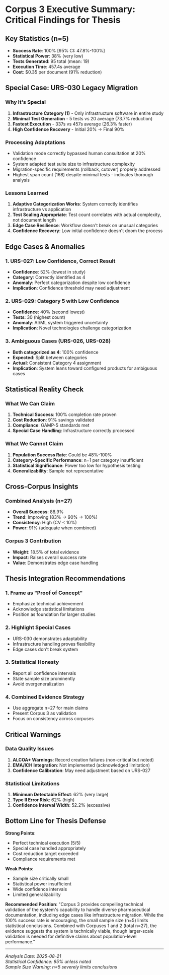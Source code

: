 # Corpus 3 Executive Summary: Critical Findings for Thesis

## Key Statistics (n=5)
- **Success Rate**: 100% [95% CI: 47.8%-100%]
- **Statistical Power**: 38% (very low)
- **Tests Generated**: 95 total (mean: 19)
- **Execution Time**: 457.4s average
- **Cost**: $0.35 per document (91% reduction)

## Special Case: URS-030 Legacy Migration

### Why It's Special
1. **Infrastructure Category (1)** - Only infrastructure software in entire study
2. **Minimal Test Generation** - 5 tests vs 20 average (73.7% reduction)
3. **Fastest Execution** - 337s vs 457s average (26.3% faster)
4. **High Confidence Recovery** - Initial 20% → Final 90%

### Processing Adaptations
- Validation mode correctly bypassed human consultation at 20% confidence
- System adapted test suite size to infrastructure complexity
- Migration-specific requirements (rollback, cutover) properly addressed
- Highest span count (168) despite minimal tests - indicates thorough analysis

### Lessons Learned
1. **Adaptive Categorization Works**: System correctly identifies infrastructure vs application
2. **Test Scaling Appropriate**: Test count correlates with actual complexity, not document length
3. **Edge Case Resilience**: Workflow doesn't break on unusual categories
4. **Confidence Recovery**: Low initial confidence doesn't doom the process

## Edge Cases & Anomalies

### 1. URS-027: Low Confidence, Correct Result
- **Confidence**: 52% (lowest in study)
- **Category**: Correctly identified as 4
- **Anomaly**: Perfect categorization despite low confidence
- **Implication**: Confidence threshold may need adjustment

### 2. URS-029: Category 5 with Low Confidence
- **Confidence**: 40% (second lowest)
- **Tests**: 30 (highest count)
- **Anomaly**: AI/ML system triggered uncertainty
- **Implication**: Novel technologies challenge categorization

### 3. Ambiguous Cases (URS-026, URS-028)
- **Both categorized as 4**: 100% confidence
- **Expected**: Split between categories
- **Actual**: Consistent Category 4 assignment
- **Implication**: System leans toward configured products for ambiguous cases

## Statistical Reality Check

### What We Can Claim
1. **Technical Success**: 100% completion rate proven
2. **Cost Reduction**: 91% savings validated
3. **Compliance**: GAMP-5 standards met
4. **Special Case Handling**: Infrastructure correctly processed

### What We Cannot Claim
1. **Population Success Rate**: Could be 48%-100%
2. **Category-Specific Performance**: n=1 per category insufficient
3. **Statistical Significance**: Power too low for hypothesis testing
4. **Generalizability**: Sample not representative

## Cross-Corpus Insights

### Combined Analysis (n=27)
- **Overall Success**: 88.9%
- **Trend**: Improving (83% → 90% → 100%)
- **Consistency**: High (CV < 10%)
- **Power**: 91% (adequate when combined)

### Corpus 3 Contribution
- **Weight**: 18.5% of total evidence
- **Impact**: Raises overall success rate
- **Value**: Demonstrates edge case handling

## Thesis Integration Recommendations

### 1. Frame as "Proof of Concept"
- Emphasize technical achievement
- Acknowledge statistical limitations
- Position as foundation for larger studies

### 2. Highlight Special Cases
- URS-030 demonstrates adaptability
- Infrastructure handling proves flexibility
- Edge cases don't break system

### 3. Statistical Honesty
- Report all confidence intervals
- State sample size prominently
- Avoid overgeneralization

### 4. Combined Evidence Strategy
- Use aggregate n=27 for main claims
- Present Corpus 3 as validation
- Focus on consistency across corpuses

## Critical Warnings

### Data Quality Issues
1. **ALCOA+ Warnings**: Record creation failures (non-critical but noted)
2. **EMA/ICH Integration**: Not implemented (acknowledged limitation)
3. **Confidence Calibration**: May need adjustment based on URS-027

### Statistical Limitations
1. **Minimum Detectable Effect**: 62% (very large)
2. **Type II Error Risk**: 62% (high)
3. **Confidence Interval Width**: 52.2% (excessive)

## Bottom Line for Thesis Defense

**Strong Points**:
- Perfect technical execution (5/5)
- Special case handled appropriately
- Cost reduction target exceeded
- Compliance requirements met

**Weak Points**:
- Sample size critically small
- Statistical power insufficient
- Wide confidence intervals
- Limited generalizability

**Recommended Position**:
"Corpus 3 provides compelling technical validation of the system's capability to handle diverse pharmaceutical documentation, including edge cases like infrastructure migration. While the 100% success rate is encouraging, the small sample size (n=5) limits statistical conclusions. Combined with Corpuses 1 and 2 (total n=27), the evidence suggests the system is technically viable, though larger-scale validation is needed for definitive claims about population-level performance."

---

*Analysis Date: 2025-08-21*  
*Statistical Confidence: 95% unless noted*  
*Sample Size Warning: n=5 severely limits conclusions*
